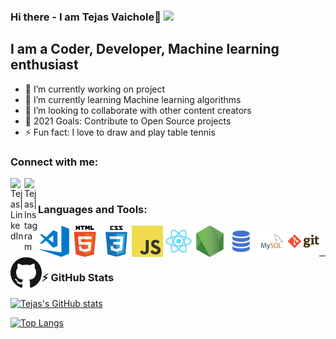 ### Hi there - I am Tejas Vaichole👋 ![](https://komarev.com/ghpvc/?username=TejasV58&&style=plastic&color=red)

## I am a Coder, Developer, Machine learning enthusiast

- 🔭 I’m currently working on project 
- 🌱 I’m currently learning Machine learning algorithms
- 👯 I’m looking to collaborate with other content creators
- 🥅 2021 Goals: Contribute to Open Source projects
- ⚡  Fun fact: I love to draw and play table tennis

### Connect with me:

[<img align="left" alt="Tejas| LinkedIn" width="22px" src="https://cdn.jsdelivr.net/npm/simple-icons@v3/icons/linkedin.svg" />][linkedin]
[<img align="left" alt="Tejas| Instagram" width="22px" src="https://cdn.jsdelivr.net/npm/simple-icons@v3/icons/instagram.svg" />][instagram]

<br />

### Languages and Tools:

<img align="left" alt="Visual Studio Code" width="50px" src="https://raw.githubusercontent.com/github/explore/80688e429a7d4ef2fca1e82350fe8e3517d3494d/topics/visual-studio-code/visual-studio-code.png" />
<img align="left" alt="HTML5" width="50px" src="https://raw.githubusercontent.com/github/explore/80688e429a7d4ef2fca1e82350fe8e3517d3494d/topics/html/html.png" />
<img align="left" alt="CSS3" width="50px" src="https://raw.githubusercontent.com/github/explore/80688e429a7d4ef2fca1e82350fe8e3517d3494d/topics/css/css.png" />
<img align="left" alt="JavaScript" width="50px" src="https://raw.githubusercontent.com/github/explore/80688e429a7d4ef2fca1e82350fe8e3517d3494d/topics/javascript/javascript.png" />
<img align="left" alt="React" width="50px" src="https://raw.githubusercontent.com/github/explore/80688e429a7d4ef2fca1e82350fe8e3517d3494d/topics/react/react.png" />
<img align="left" alt="Node.js" width="50px" src="https://raw.githubusercontent.com/github/explore/80688e429a7d4ef2fca1e82350fe8e3517d3494d/topics/nodejs/nodejs.png" />
<img align="left" alt="SQL" width="50px" src="https://raw.githubusercontent.com/github/explore/80688e429a7d4ef2fca1e82350fe8e3517d3494d/topics/sql/sql.png" />
<img align="left" alt="MySQL" width="50px" src="https://raw.githubusercontent.com/github/explore/80688e429a7d4ef2fca1e82350fe8e3517d3494d/topics/mysql/mysql.png" />
<img align="left" alt="Git" width="50px" src="https://raw.githubusercontent.com/github/explore/80688e429a7d4ef2fca1e82350fe8e3517d3494d/topics/git/git.png" />
<img align="left" alt="GitHub" width="50px" src="https://raw.githubusercontent.com/github/explore/78df643247d429f6cc873026c0622819ad797942/topics/github/github.png" />


<br />
<br />

---

### :zap: GitHub Stats

[![Tejas's GitHub stats](https://github-readme-stats.vercel.app/api?username=TejasV58&count_private=true&show_icons=true&hide_title=true&theme=radical)](https://github.com/anuraghazra/github-readme-stats)


[![Top Langs](https://github-readme-stats.vercel.app/api/top-langs/?username=TejasV58&langs_count=6&layout=compact)](https://github.com/anuraghazra/github-readme-stats)



[linkedin]: https://www.linkedin.com/in/tejas-vaichole-049209196/
[instagram]: https://www.instagram.com/tejasvaichole55/
